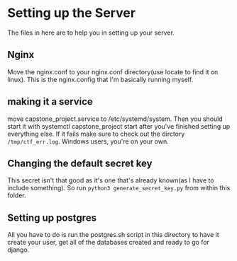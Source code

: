 # Setting up the Server
The files in here are to help you in setting up your server.
## Nginx
Move the nginx.conf to your nginx.conf directory(use locate to find it on linux).
This is the nginx.config that I'm basically running myself.
## making it a service
move capstone_project.service to /etc/systemd/system.
Then you should start it with systemctl capstone_project start after you've finished setting up everything else.
If it fails make sure to check out the dirctory ```/tmp/ctf_err.log```. Windows users, you're on your own.
## Changing the default secret key
This secret isn't that good as it's one that's already known(as I have to include something). So run ```python3 generate_secret_key.py``` from within this folder.
## Setting up postgres
All you have to do is run the postgres.sh script in this directory to have it create your user, get all of the databases created and ready to go for django.

